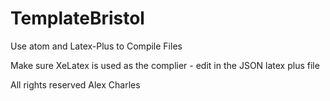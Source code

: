 # TemplateBristol


Use atom and Latex-Plus to Compile Files

Make sure XeLatex is used as the complier - edit in the JSON latex plus file

All rights reserved Alex Charles
